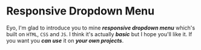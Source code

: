 # Responsive Dropdown Menu
Eyo, I'm glad to introduce you to mine ***responsive dropdown menu*** which's built on `HTML`, `CSS` and `JS`. I think it's actually ***basic*** but I hope you'll like it. If you want you ***can use*** it on ***your own projects***.
